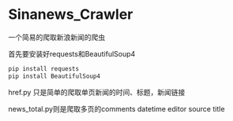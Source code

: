 # Sinanews_Crawler
一个简易的爬取新浪新闻的爬虫

首先要安装好requests和BeautifulSoup4

```python
pip install requests
pip install BeautifulSoup4
```

href.py 只是简单的爬取单页新闻的时间、标题，新闻链接

news_total.py则是爬取多页的comments	datetime	editor	source	title

